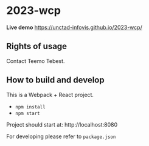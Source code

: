 # 2023-wcp

**Live demo** https://unctad-infovis.github.io/2023-wcp/

## Rights of usage

Contact Teemo Tebest.

## How to build and develop

This is a Webpack + React project.

* `npm install`
* `npm start`

Project should start at: http://localhost:8080

For developing please refer to `package.json`